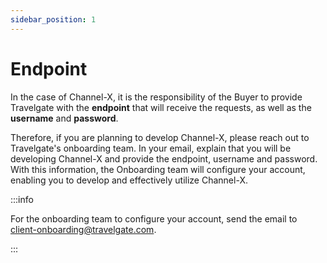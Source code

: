 ```yaml
---
sidebar_position: 1
---
```


# Endpoint

In the case of Channel-X, it is the responsibility of the Buyer to provide Travelgate with the **endpoint** that will receive the requests, as well as the **username** and **password**.

Therefore, if you are planning to develop Channel-X, please reach out to Travelgate's onboarding team. In your email, explain that you will be developing Channel-X and provide the endpoint, username and password. With this information, the Onboarding team will configure your account, enabling you to develop and effectively utilize Channel-X.

:::info

For the onboarding team to configure your account, send the email to client-onboarding@travelgate.com.

:::